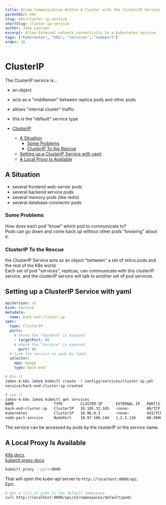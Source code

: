 ```yaml
---
title: Allow Communication Within A Cluster with the ClusterIP Service
parentDir: k8s
slug: k8s/cluster-ip-service
shortSlug: cluster-ip-service
author: Jake Laursen
excerpt: Allow External network connectivity to a Kubernetes service
tags: ["Kubernetes", "k8s", "services", "nodeport"]
order: 10
---
```


# ClusterIP
The ClusterIP service is...
- an object
- acts as a "middleman" between replica pods and other pods 
- allows "internal cluster" traffic
- this is the "default" service type

- [ClusterIP](#clusterip)
  - [A Situation](#a-situation)
    - [Some Problems](#some-problems)
    - [ClusterIP To the Rescue](#clusterip-to-the-rescue)
  - [Setting up a ClusterIP Service with yaml](#setting-up-a-clusterip-service-with-yaml)
  - [A Local Proxy Is Available](#a-local-proxy-is-available)

## A Situation 
- several frontend web-server pods
- several backend service pods
- several memory pods (like redis)
- several database-connector pods

### Some Problems
How does each pod "know" which pod to communicate to?  
Pods can go down and come back up without other pods "knowing" about it.  

### ClusterIP To the Rescue
the ClusterIP Service acts as an object "between" a set of relica pods and the rest of the K8s world.  
Each set of pod "services", replicas, can communicate with this clusterIP service, and the clusterIP service will talk to another set of pod services.  

## Setting up a ClusterIP Service with yaml
```yaml
apiVersion: v1
kind: Service
metadata:
  name: back-end-cluster-ip
spec:
  type: ClusterIP
  ports:
    # where the "backend" is exposed
    - targetPort: 80
    # where the "service" is exposed
      port: 80
  # link the service to pods by label
  selector:
    app: myapp
    type: back-end
```


```bash
# Run it
Jakes-4:k8s Jake$ kubectl create -f configs/services/cluster-ip.yml 
service/back-end-cluster-ip created

# see it
Jakes-4:k8s Jake$ kubectl get services
NAME                  TYPE        CLUSTER-IP      EXTERNAL-IP   PORT(S)        AGE
back-end-cluster-ip   ClusterIP   10.105.32.165   <none>        80/TCP         18s
kubernetes            ClusterIP   10.96.0.1       <none>        443/TCP        6d
node-port-service     NodePort    10.97.106.144   1.2.3.110     80:30004/TCP   45h
```

The service can be accessed by pods by the clusterIP or the service name.  

## A Local Proxy Is Available
[K8s docs](https://kubernetes.io/docs/tasks/extend-kubernetes/http-proxy-access-api/#using-kubectl-to-start-a-proxy-server).  
[kubectl proxy docs](https://kubernetes.io/docs/reference/generated/kubectl/kubectl-commands#proxy).  

```bash
kubectl proxy --port=8080
```
That will open the kube-api server to `http://localhost:8080/api`.  
Epic.  
```bash
# get a list of pods in the default namespace
curl http://localhost:8080/api/v1/namespaces/default/pods
```
